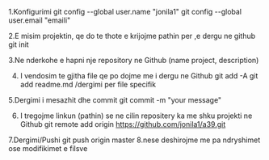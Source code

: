 1.Konfigurimi
git config --global user.name "jonila1"
git config --global user.email "emaili"

2.E misim projektin, qe do te thote e krijojme pathin per ,e dergu ne github
  git init

  3.Ne nderkohe e hapni nje repository ne Github (name project, description)

  4. I vendosim te gjitha file qe po dojme me i dergu ne Github
    git add -A 
    git add readme.md /dergimi per file specifik

  5.Dergimi i mesazhit dhe commit
     git commit -m "your message"

6. I tregojme linkun (pathin) se ne cilin repositery ka me shku projekti ne Github
  git remote add origin https://github.com/jonila1/a39.git

7.Dergimi/Pushi
  git push origin master
8.nese deshirojme me pa ndryshimet ose modifikimet e filsve